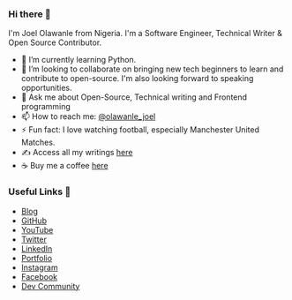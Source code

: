 ### Hi there 👋
I'm Joel Olawanle from Nigeria. I'm a Software Engineer, Technical Writer & Open Source Contributor.


- 🌱 I’m currently learning Python.
- 👯 I’m looking to collaborate on bringing new tech beginners to learn and contribute to open-source. I'm also looking forward to speaking opportunities.
- 💬 Ask me about Open-Source, Technical writing and Frontend programming
- 📫 How to reach me: [@olawanle_joel](https://twitter.com/olawanle_joel)
- ⚡ Fun fact: I love watching football, especially Manchester United Matches.
- ✍️ Access all my writings [here](https://joelolawanle.com/contents)
- ☕ Buy me a coffee [here](https://www.buymeacoffee.com/tobestjoel)

### Useful Links 💙

- [Blog](https://joelolawanle.com/posts)
- [GitHub](https://github.com/olawanlejoel)
- [YouTube](https://www.youtube.com/joelsacademy)
- [Twitter](https://twitter.com/olawanle_joel)
- [LinkedIn](https://www.linkedin.com/in/olawanlejoel)
- [Portfolio](https://joel-new.netlify.app/)
- [Instagram](https://www.instagram.com/olawanle_joel/)
- [Facebook](https://www.facebook.com/olawanletjoel/)
- [Dev Community](dev.to/olawanle_joel/)
